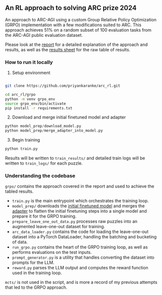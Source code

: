 ## An RL approach to solving ARC prize 2024
An approach to ARC-AGI using a custom Group Relative Policy Optimization (GRPO) implementation with a few modifications suited to ARC. This approach achieves 51% on a random subset of 100 
evaluation tasks from the ARC-AGI public evaluation dataset.

Please look at the [report](report.pdf) for a detailed explanation of the approach and results, as well as the [results sheet](https://docs.google.com/spreadsheets/d/1HA3Hcw2kc_Hie4cdTndIp9tajs0wxeRuElRkvt5oT08/edit?gid=1108968747#gid=1108968747) for the raw table of results.

### How to run it locally
1. Setup environment
```bash

git clone https://github.com/priyankaranke/arc_rl.git

cd arc_rl/grpo
python -m venv grpo_env
source grpo_env/bin/activate
pip install -r requirements.txt
```

2. Download and merge initial finetuned model and adapter
```python
python model_prep/download_model.py
python model_prep/merge_adapter_into_model.py
```

3. Begin training
```python
python train.py
```

Results will be written to `train_results/` and detailed train logs will be written to `train_logs/` for each puzzle.

### Understanding the codebase
`grpo/` contains the approach covered in the report and used to achieve the tabled results.
- `train.py` is the main entrypoint which orchestrates the training loop.
- `model_prep/` downloads the [initial finetuned model](paranke/Mistral-NeMo-Minitron-8B-arc-training) and merges the [adapter](paranke/Mistral-NeMo-Minitron-8B-arc-eval-adapter) to flatten the initial finetuning steps into a single model and prepare it for the GRPO training.
- `prepare_leave_one_out_data.py` processes raw puzzles into an augmented leave-one-out dataset for training.
- `arc_data_loader.py` contains the code for loading the leave-one-out dataset into a PyTorch DataLoader, handling the batching and bucketing of data.
- `run_grpo.py` contains the heart of the GRPO training loop, as well as performs evaluations on the test inputs.
- `prompt_generator.py` is a utility that handles converting the dataset into prompts for the LLM.
- `reward.py` parses the LLM output and computes the reward function used in the training loop.

`mcts/` is not used in the script, and is more a record of my previous attempts that led to the GRPO approach.
